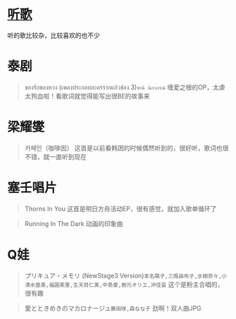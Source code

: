 # [听歌](https://github.com/noteMay/blog/issues/18)

听的歌比较杂，比较喜欢的也不少

# 泰剧

> ของรักของหวง (เพลงประกอบละครรากแก้วช่อง 3)`ซานิ นิภาภรณ์`
缠爱之根的OP，太虐太狗血啦！看歌词就觉得能写出很BE的故事来

# 梁耀燮

> 카페인（咖啡因）
这首是以前看韩团的时候偶然听到的，很好听，歌词也很不错，就一直听到现在

# 塞壬唱片

> Thorns In You
这首是明日方舟活动EP，很有感觉，就加入歌单循环了

> Running In The Dark
动画的印象曲

# Q娃

> プリキュア・メモリ (NewStage3 Version)`本名陽子,三瓶由布子,水樹奈々,小清水亜美,福圓美里,生天目仁美,中島愛,樹元オリエ,沖佳苗`
这个是粉主合唱的，很有趣

> 愛とときめきのマカロナージュ`藤田咲,森なな子`
劲啊！双人曲JPG